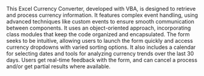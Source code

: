 This Excel Currency Converter, developed with VBA, is designed to retrieve and process currency information.  It features complex event handling, using advanced techniques like custom events to ensure smooth communication between components. It uses an object-oriented approach, incorporating class modules that keep the code organized and encapsulated. The form seeks to be intuitive, allowing users to launch the form quickly and access currency dropdowns with varied sorting options. It also includes a calendar for selecting dates and tools for analyzing currency trends over the last 30 days. Users get real-time feedback with the form, and can cancel a process and/or get partial results where available.
